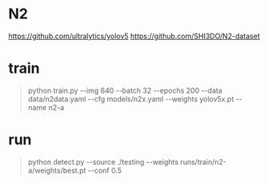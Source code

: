 # N2  
https://github.com/ultralytics/yolov5
https://github.com/SHI3DO/N2-dataset

# train

> python train.py --img 640 --batch 32 --epochs 200 --data data/n2data.yaml --cfg models/n2x.yaml --weights yolov5x.pt --name n2-a  


# run
> python detect.py --source ./testing --weights runs/train/n2-a/weights/best.pt --conf 0.5